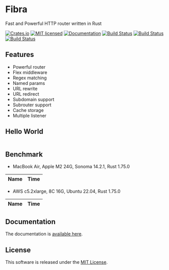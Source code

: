 Fibra
==========================

Fast and Powerful HTTP router written in Rust

[![Crates.io][crates-badge]][crates-url]
[![MIT licensed][license-badge]][license-url]
[![Documentation][document-badge]][document-url]
[![Build Status][macos-badge]][macos-url]
[![Build Status][linux-badge]][linux-url]
[![Build Status][windows-badge]][windows-url]

[crates-badge]: https://img.shields.io/crates/v/fibra.svg
[crates-url]: https://crates.io/crates/fibra
[license-badge]: https://img.shields.io/badge/license-MIT-blue.svg
[license-url]: https://github.com/chensoft/fibra?tab=MIT-1-ov-file
[document-badge]: https://docs.rs/fibra/badge.svg
[document-url]: https://docs.rs/fibra
[macos-badge]: https://github.com/chensoft/fibra/actions/workflows/macos.yml/badge.svg
[macos-url]: https://github.com/chensoft/fibra/actions/workflows/macos.yml
[linux-badge]: https://github.com/chensoft/fibra/actions/workflows/linux.yml/badge.svg
[linux-url]: https://github.com/chensoft/fibra/actions/workflows/linux.yml
[windows-badge]: https://github.com/chensoft/fibra/actions/workflows/windows.yml/badge.svg
[windows-url]: https://github.com/chensoft/fibra/actions/workflows/windows.yml

## Features

- Powerful router
- Flex middleware
- Regex matching
- Named params
- URL rewrite
- URL redirect
- Subdomain support
- Subrouter support
- Cache storage
- Multiple listener

## Hello World

```rust
```

## Benchmark

- MacBook Air, Apple M2 24G, Sonoma 14.2.1, Rust 1.75.0

| Name              |              Time               |
|:------------------|:-------------------------------:|

- AWS c5.2xlarge, 8C 16G, Ubuntu 22.04, Rust 1.75.0

| Name              |              Time               |
|:------------------|:-------------------------------:|

## Documentation

The documentation is [available here](https://docs.rs/fibra).

## License

This software is released under the [MIT License](https://github.com/chensoft/fibra?tab=MIT-1-ov-file).